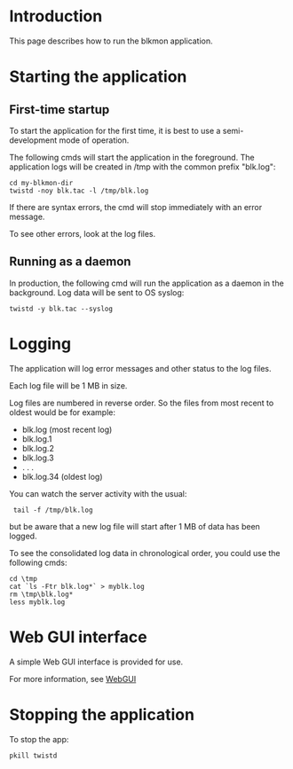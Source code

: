 # Introduction #

This page describes how to run the blkmon application.

# Starting the application #

## First-time startup ##

To start the application for the first time, it is best to use a semi-development mode of operation.

The following cmds will start the application in the foreground. The application logs will be created in /tmp with the common prefix "blk.log":

```
cd my-blkmon-dir
twistd -noy blk.tac -l /tmp/blk.log
```

If there are syntax errors, the cmd will stop immediately with an error message.

To see other errors, look at the log files.

## Running as a daemon ##

In production, the following cmd will run the application as a daemon in the background. Log data will be sent to OS syslog:

`twistd -y blk.tac --syslog`

# Logging #

The application will log error messages and other status to the log files.

Each log file will be 1 MB in size.

Log files are numbered in reverse order. So the files from most recent to oldest would be for example:

  * blk.log (most recent log)
  * blk.log.1
  * blk.log.2
  * blk.log.3
  * . . .
  * blk.log.34 (oldest log)

You can watch the server activity with the usual:

` tail -f /tmp/blk.log`

but be aware that a new log file will start after 1 MB of data has been logged.

To see the consolidated log data in chronological order, you could use the following cmds:

```
cd \tmp
cat `ls -Ftr blk.log*` > myblk.log
rm \tmp\blk.log*
less myblk.log
```

# Web GUI interface #

A simple Web GUI interface is provided for use.

For more information, see [WebGUI](WebGUI.md)


# Stopping the application #

To stop the app:

`pkill twistd`